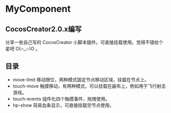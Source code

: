 # MyComponent
## CocosCreator2.0.x编写
 分享一些自己写的 CocosCreator 小脚本插件。可直接挂载使用。觉得不错给个星吧 O(∩_∩)O 。
## 目录
- move-limit 移动限位，两种模式固定节点移动区域，挂载在节点上。
- touch-move 触摸移动，有两种模式，可以挂载在画布上，例如用于飞行射击游戏。
- touch-events 组件化四个触摸事件，拖拽使用。
- hp-show 简易血条显示，可直接挂载空节点使用。
